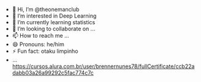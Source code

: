 - 👋 Hi, I’m @theonemanclub
- 👀 I’m interested in Deep Learning
- 🌱 I’m currently learning statistics
- 💞️ I’m looking to collaborate on ...
- 📫 How to reach me ...
- 😄 Pronouns: he/him
- ⚡ Fun fact: otaku limpinho
- ... https://cursos.alura.com.br/user/brennernunes78/fullCertificate/ccb22adabb03a26a99292c5fac774c7c
<!---
theonemanclub/theonemanclub is a ✨ special ✨ repository because its `README.md` (this file) appears on your GitHub profile.
You can click the Preview link to take a look at your changes.
--->

